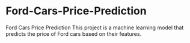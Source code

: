 # Ford-Cars-Price-Prediction
Ford Cars Price Prediction This project is a machine learning model that predicts the price of Ford cars based on their features. 
